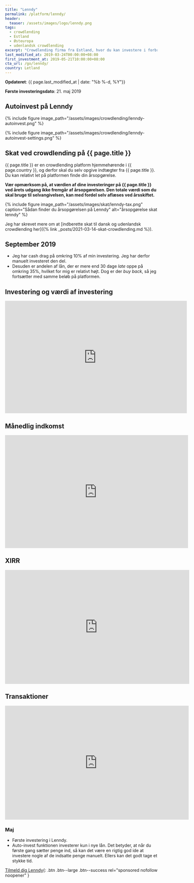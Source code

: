 ```yaml
---
title: "Lenndy"
permalink: /platform/lenndy/
header:
  teaser: /assets/images/logo/lenndy.png
tags:
  - crowdlending
  - Estland
  - Østeuropa
  - udenlandsk crowdlending
excerpt: "Crowdlending firma fra Estland, hvor du kan investere i forbrugslån til private. En noget mindre udgave af Mintos." 
last_modified_at: 2019-03-24T00:00:00+08:00
first_investment_at: 2019-05-21T10:00:00+08:00
cta_url: /go/lenndy/
country: Letland
---
```


**Opdateret**: {{ page.last_modified_at | date: "%b %-d, %Y"}}

**Første investeringsdato**: 21. maj 2019

## Autoinvest på Lenndy

{% include figure image_path="/assets/images/crowdlending/lenndy-autoinvest.png" %}

{% include figure image_path="/assets/images/crowdlending/lenndy-autoinvest-settings.png" %}

## Skat ved crowdlending på {{ page.title }}

{{ page.title }} er en crowdlending platform hjemmehørende i {{ page.country }}, og derfor skal du selv opgive indtægter fra {{ page.title }}. Du kan relativt let på platformen finde din årsopgørelse.

**Vær opmærksom på, at værdien af dine investeringer på  {{ page.title }} ved årets udgang ikke fremgår af årsopgørelsen. Den totale værdi som du skal bruge til selvangivelsen, kan med fordel selv aflæses ved årsskiftet.**

{% include figure image_path="/assets/images/skat/lenndy-tax.png" caption="Sådan finder du årsopgørelsen på Lenndy" alt="årsopgørelse skat lenndy" %}

Jeg har skrevet mere om at [indberette skat til dansk og udenlandsk crowdlending her]({% link _posts/2021-03-14-skat-crowdlending.md %}).

## September 2019

- Jeg har cash drag på omkring 10% af min investering. Jeg har derfor manuelt investeret den del.
- Desuden er andelen af lån, der er mere end 30 dage _late_ oppe på omkring 35%, hvilket for mig er relativt højt. Dog er der _buy back_, så jeg fortsætter med samme beløb på platformen.

## Investering og værdi af investering

<iframe width="601" height="371" seamless frameborder="0" scrolling="no" src="https://docs.google.com/spreadsheets/d/e/2PACX-1vQKZZbdj1cM5A4yCXjtjhxowXHoMhioXI-OR-mEPmmGgqQhcSr250VUM8SGVvRkWZziWUYleizmqAC2/pubchart?oid=1041258461&amp;format=image"></iframe>

## Månedlig indkomst

<iframe width="605" height="373" seamless frameborder="0" scrolling="no" src="https://docs.google.com/spreadsheets/d/e/2PACX-1vQKZZbdj1cM5A4yCXjtjhxowXHoMhioXI-OR-mEPmmGgqQhcSr250VUM8SGVvRkWZziWUYleizmqAC2/pubchart?oid=1485117164&amp;format=image"></iframe>

## XIRR

<iframe width="609" height="376" seamless frameborder="0" scrolling="no" src="https://docs.google.com/spreadsheets/d/e/2PACX-1vQKZZbdj1cM5A4yCXjtjhxowXHoMhioXI-OR-mEPmmGgqQhcSr250VUM8SGVvRkWZziWUYleizmqAC2/pubchart?oid=33041717&amp;format=image"></iframe>

## Transaktioner

<iframe width="607" height="376" seamless frameborder="0" scrolling="no" src="https://docs.google.com/spreadsheets/d/e/2PACX-1vQKZZbdj1cM5A4yCXjtjhxowXHoMhioXI-OR-mEPmmGgqQhcSr250VUM8SGVvRkWZziWUYleizmqAC2/pubchart?oid=1332369969&amp;format=image"></iframe>

### Maj

- Første investering i Lenndy.
- Auto-invest funktionen investerer kun i nye lån. Det betyder, at når du første gang sætter penge ind, så kan det være en rigtig god ide at investere nogle af de indsatte penge manuelt. Ellers kan det godt tage et stykke tid.

[Tilmeld dig Lenndy](/go/lenndy/){: .btn .btn--large .btn--success rel="sponsored nofollow noopener" }
